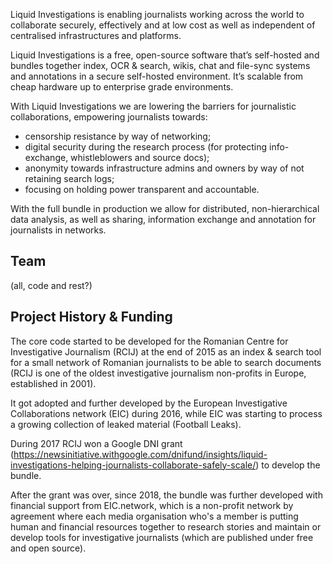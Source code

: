 Liquid Investigations is enabling journalists working across the world to collaborate securely, effectively and at low cost as well as independent of centralised infrastructures and platforms.  

Liquid Investigations is a free, open-source software that’s self-hosted and bundles together index, OCR & search, wikis, chat and file-sync systems and annotations in a secure self-hosted environment. It’s scalable from cheap hardware up to enterprise grade environments.

With Liquid Investigations we are lowering the barriers for journalistic collaborations, empowering journalists towards:
*  censorship resistance by way of networking;
*  digital security during the research process (for protecting info-exchange, whistleblowers and source docs);
*  anonymity towards infrastructure admins and owners by way of not retaining search logs;
*  focusing on holding power transparent and accountable.

With the full bundle in production we allow for distributed, non-hierarchical data analysis, as well as sharing, information exchange and annotation for journalists in networks. 

## Team

(all, code and rest?)

## Project History & Funding

The core code started to be developed for the Romanian Centre for Investigative Journalism (RCIJ) at the end of 2015 as an index & search tool for a small network of Romanian journalists to be able to search documents (RCIJ is one of the oldest investigative journalism non-profits in Europe, established in 2001). 

It got adopted and further developed by the European Investigative Collaborations network (EIC) during 2016, while EIC was  starting to process a growing collection of leaked material (Football Leaks). 

During 2017 RCIJ won a Google DNI grant (https://newsinitiative.withgoogle.com/dnifund/insights/liquid-investigations-helping-journalists-collaborate-safely-scale/) to develop the bundle. 

After the grant was over, since 2018, the bundle was further developed with financial support from EIC.network, which is a non-profit network by agreement where each media organisation who's a member is putting human and financial resources together to research stories and maintain or develop tools for investigative journalists (which are published under free and open source). 

